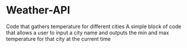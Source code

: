 # Weather-API
Code that gathers temperature for different cities
A simple block of code that allows a user to input a city name and outputs the min and max temperature for that city at the current time
